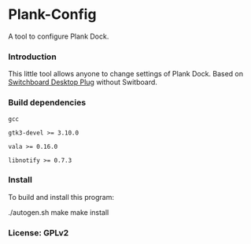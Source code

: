 Plank-Config
============

A tool to configure Plank Dock.


### Introduction

This little tool allows anyone to change settings of Plank Dock. Based on [Switchboard Desktop Plug](https://launchpad.net/switchboard-plug-pantheon-shell) without Switboard. 

### Build dependencies

`gcc`

`gtk3-devel >= 3.10.0`

`vala >= 0.16.0`

`libnotify >= 0.7.3`

### Install 
To build and install this program:

./autogen.sh
make
make install

### License: GPLv2
